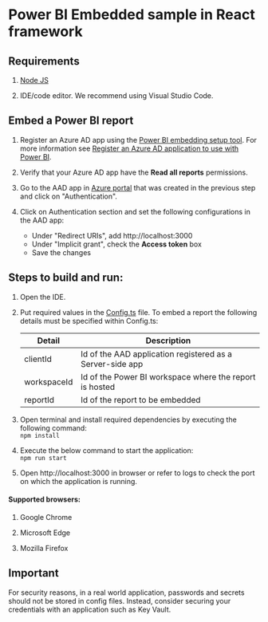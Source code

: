 # Power BI Embedded sample in React framework

## Requirements

1. [Node JS](https://nodejs.org/en/download/)

2. IDE/code editor. We recommend using Visual Studio Code.

## Embed a Power BI report

1. Register an Azure AD app using the [Power BI embedding setup tool](https://app.powerbi.com/embedsetup). For more information see [Register an Azure AD application to use with Power BI](https://docs.microsoft.com/power-bi/developer/embedded/register-app).

2. Verify that your Azure AD app have the **Read all reports** permissions.

3. Go to the AAD app in [Azure portal](https://aka.ms/AppRegistrations) that was created in the previous step and click on "Authentication".

4. Click on Authentication section and set the following configurations in the AAD app:
    * Under "Redirect URIs", add http://localhost:3000
    * Under "Implicit grant", check the __Access token__ box
    * Save the changes



## Steps to build and run:

1. Open the IDE.

2. Put required values in the [Config.ts](./Embed%20for%20your%20organization/UserOwnsData/src/Config.ts) file.
To embed a report the following details must be specified within Config.ts:

    | Detail       | Description                                                                 |
    |--------------|-----------------------------------------------------------------------------|
    | clientId     | Id of the AAD application registered as a Server-side app                   |
    | workspaceId  | Id of the Power BI workspace where the report is hosted                     |
    | reportId     | Id of the report to be embedded                                             |

3. Open terminal and install required dependencies by executing the following command:<br>
   `npm install`

4. Execute the below command to start the application:<br>
   `npm run start`

5. Open http://localhost:3000 in browser or refer to logs to check the port on which the application is running.

#### Supported browsers:

1. Google Chrome

2. Microsoft Edge

3. Mozilla Firefox

## Important

For security reasons, in a real world application, passwords and secrets should not be stored in config files. Instead, consider securing your credentials with an application such as Key Vault.
